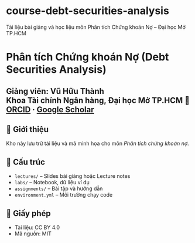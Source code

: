 # course-debt-securities-analysis
Tài liệu bài giảng và học liệu môn Phân tích Chứng khoán Nợ – Đại học Mở TP.HCM

# Phân tích Chứng khoán Nợ (Debt Securities Analysis)
**Giảng viên: Vũ Hữu Thành**  
**Khoa Tài chính Ngân hàng, Đại học Mở TP.HCM**
📄 [ORCID](https://orcid.org/0000-0003-2306-2565) · [Google Scholar](https://scholar.google.com.vn/citations?user=z_h1dlMAAAAJ&hl=vi&authuser=1)
---

## 🧭 Giới thiệu
Kho này lưu trữ tài liệu và mã minh họa cho môn *Phân tích chứng khoán nợ*.

## 📂 Cấu trúc
- `lectures/` – Slides bài giảng hoặc Lecture notes
- `labs/` – Notebook, dữ liệu ví dụ
- `assignments/` – Bài tập và hướng dẫn
- `environment.yml` – Môi trường chạy code

## 📜 Giấy phép
- Tài liệu: CC BY 4.0  
- Mã nguồn: MIT
